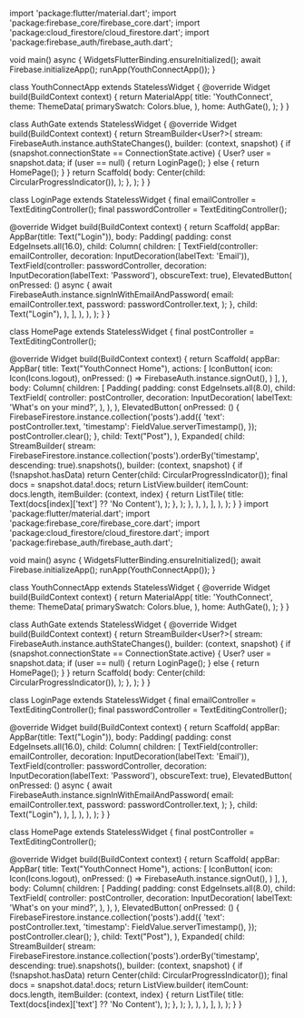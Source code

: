 import 'package:flutter/material.dart'; import 'package:firebase_core/firebase_core.dart'; import 'package:cloud_firestore/cloud_firestore.dart'; import 'package:firebase_auth/firebase_auth.dart';

void main() async { WidgetsFlutterBinding.ensureInitialized(); await Firebase.initializeApp(); runApp(YouthConnectApp()); }

class YouthConnectApp extends StatelessWidget { @override Widget build(BuildContext context) { return MaterialApp( title: 'YouthConnect', theme: ThemeData( primarySwatch: Colors.blue, ), home: AuthGate(), ); } }

class AuthGate extends StatelessWidget { @override Widget build(BuildContext context) { return StreamBuilder<User?>( stream: FirebaseAuth.instance.authStateChanges(), builder: (context, snapshot) { if (snapshot.connectionState == ConnectionState.active) { User? user = snapshot.data; if (user == null) { return LoginPage(); } else { return HomePage(); } } return Scaffold( body: Center(child: CircularProgressIndicator()), ); }, ); } }

class LoginPage extends StatelessWidget { final emailController = TextEditingController(); final passwordController = TextEditingController();

@override Widget build(BuildContext context) { return Scaffold( appBar: AppBar(title: Text("Login")), body: Padding( padding: const EdgeInsets.all(16.0), child: Column( children: [ TextField(controller: emailController, decoration: InputDecoration(labelText: 'Email')), TextField(controller: passwordController, decoration: InputDecoration(labelText: 'Password'), obscureText: true), ElevatedButton( onPressed: () async { await FirebaseAuth.instance.signInWithEmailAndPassword( email: emailController.text, password: passwordController.text, ); }, child: Text("Login"), ), ], ), ), ); } }

class HomePage extends StatelessWidget { final postController = TextEditingController();

@override Widget build(BuildContext context) { return Scaffold( appBar: AppBar( title: Text("YouthConnect Home"), actions: [ IconButton( icon: Icon(Icons.logout), onPressed: () => FirebaseAuth.instance.signOut(), ) ], ), body: Column( children: [ Padding( padding: const EdgeInsets.all(8.0), child: TextField( controller: postController, decoration: InputDecoration( labelText: 'What's on your mind?', ), ), ), ElevatedButton( onPressed: () { FirebaseFirestore.instance.collection('posts').add({ 'text': postController.text, 'timestamp': FieldValue.serverTimestamp(), }); postController.clear(); }, child: Text("Post"), ), Expanded( child: StreamBuilder<QuerySnapshot>( stream: FirebaseFirestore.instance.collection('posts').orderBy('timestamp', descending: true).snapshots(), builder: (context, snapshot) { if (!snapshot.hasData) return Center(child: CircularProgressIndicator()); final docs = snapshot.data!.docs; return ListView.builder( itemCount: docs.length, itemBuilder: (context, index) { return ListTile( title: Text(docs[index]['text'] ?? 'No Content'), ); }, ); }, ), ), ], ), ); } }
import 'package:flutter/material.dart'; import 'package:firebase_core/firebase_core.dart'; import 'package:cloud_firestore/cloud_firestore.dart'; import 'package:firebase_auth/firebase_auth.dart';

void main() async { WidgetsFlutterBinding.ensureInitialized(); await Firebase.initializeApp(); runApp(YouthConnectApp()); }

class YouthConnectApp extends StatelessWidget { @override Widget build(BuildContext context) { return MaterialApp( title: 'YouthConnect', theme: ThemeData( primarySwatch: Colors.blue, ), home: AuthGate(), ); } }

class AuthGate extends StatelessWidget { @override Widget build(BuildContext context) { return StreamBuilder<User?>( stream: FirebaseAuth.instance.authStateChanges(), builder: (context, snapshot) { if (snapshot.connectionState == ConnectionState.active) { User? user = snapshot.data; if (user == null) { return LoginPage(); } else { return HomePage(); } } return Scaffold( body: Center(child: CircularProgressIndicator()), ); }, ); } }

class LoginPage extends StatelessWidget { final emailController = TextEditingController(); final passwordController = TextEditingController();

@override Widget build(BuildContext context) { return Scaffold( appBar: AppBar(title: Text("Login")), body: Padding( padding: const EdgeInsets.all(16.0), child: Column( children: [ TextField(controller: emailController, decoration: InputDecoration(labelText: 'Email')), TextField(controller: passwordController, decoration: InputDecoration(labelText: 'Password'), obscureText: true), ElevatedButton( onPressed: () async { await FirebaseAuth.instance.signInWithEmailAndPassword( email: emailController.text, password: passwordController.text, ); }, child: Text("Login"), ), ], ), ), ); } }

class HomePage extends StatelessWidget { final postController = TextEditingController();

@override Widget build(BuildContext context) { return Scaffold( appBar: AppBar( title: Text("YouthConnect Home"), actions: [ IconButton( icon: Icon(Icons.logout), onPressed: () => FirebaseAuth.instance.signOut(), ) ], ), body: Column( children: [ Padding( padding: const EdgeInsets.all(8.0), child: TextField( controller: postController, decoration: InputDecoration( labelText: 'What's on your mind?', ), ), ), ElevatedButton( onPressed: () { FirebaseFirestore.instance.collection('posts').add({ 'text': postController.text, 'timestamp': FieldValue.serverTimestamp(), }); postController.clear(); }, child: Text("Post"), ), Expanded( child: StreamBuilder<QuerySnapshot>( stream: FirebaseFirestore.instance.collection('posts').orderBy('timestamp', descending: true).snapshots(), builder: (context, snapshot) { if (!snapshot.hasData) return Center(child: CircularProgressIndicator()); final docs = snapshot.data!.docs; return ListView.builder( itemCount: docs.length, itemBuilder: (context, index) { return ListTile( title: Text(docs[index]['text'] ?? 'No Content'), ); }, ); }, ), ), ], ), ); } }


